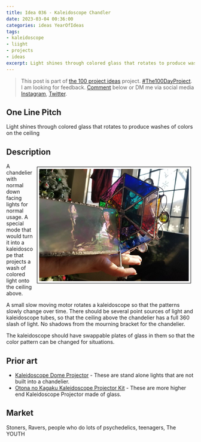 ```yaml
---
title: Idea 036 - Kaleidoscope Chandler
date: 2023-03-04 00:36:00
categories: ideas YearOfIdeas
tags: 
- kaleidoscope
- liight
- projects
- ideas
excerpt: Light shines through colored glass that rotates to produce washes of colors on the ceiling
---
```


> This post is part of [the 100 project ideas](/projects/2023-100-ideas/) project. [#The100DayProject](https://www.the100dayproject.org/). I am looking for feedback. <a href='#utterances-comments'>Comment</a> below or DM me via social media <a href="https://instagram.com/funvill" rel="nofollow noopener noreferrer"><i class="fab fa-fw fa-instagram" aria-hidden="true"></i><span class="label">Instagram</span></a>, <a href="https://twitter.com/funvill" rel="nofollow noopener noreferrer"><i class="fab fa-fw fa-twitter" aria-hidden="true"></i><span class="label">Twitter</span></a>.

## One Line Pitch

Light shines through colored glass that rotates to produce washes of colors on the ceiling

## Description

<img src="/public/uploads/2023/kaleidoscope2.png" alt="kaleidoscope" style="float: right; margin: 10px; border: 1px solid black; padding: 5px"/>A chandelier with normal down facing lights for normal usage. A special mode that would turn it into a kaleidoscope that projects a wash of colored light onto the ceiling above.

A small slow moving motor rotates a kaleidoscope so that the patterns slowly change over time. There should be several point sources of light and kaleidoscope tubes, so that the ceiling above the chandelier has a full 360 slash of light. No shadows from the mourning bracket for the chandelier.

The kaleidoscope should have swappable plates of glass in them so that the color pattern can be changed for situations.

## Prior art

- [Kaleidoscope Dome Projector](https://www.geekalerts.com/kaleidoscope-dome-projector/) - These are stand alone lights that are not built into a chandelier.
- [Otona no Kagaku Kaleidoscope Projector Kit](https://www.japantrendshop.com/otona-no-kagaku-kaleidoscope-projector-kit-p-5776.html) - These are more higher end Kaleidoscope Projector made of glass.

## Market

Stoners, Ravers, people who do lots of psychedelics, teenagers, The YOUTH

